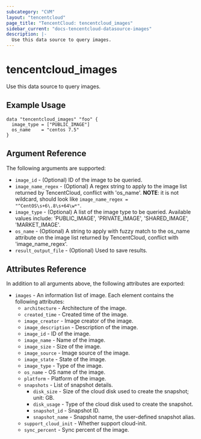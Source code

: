 ```yaml
---
subcategory: "CVM"
layout: "tencentcloud"
page_title: "TencentCloud: tencentcloud_images"
sidebar_current: "docs-tencentcloud-datasource-images"
description: |-
  Use this data source to query images.
---
```


# tencentcloud_images

Use this data source to query images.

## Example Usage

```hcl
data "tencentcloud_images" "foo" {
  image_type = ["PUBLIC_IMAGE"]
  os_name    = "centos 7.5"
}
```

## Argument Reference

The following arguments are supported:

* `image_id` - (Optional) ID of the image to be queried.
* `image_name_regex` - (Optional) A regex string to apply to the image list returned by TencentCloud, conflict with 'os_name'. **NOTE**: it is not wildcard, should look like `image_name_regex = "^CentOS\s+6\.8\s+64\w*"`.
* `image_type` - (Optional) A list of the image type to be queried. Available values include: 'PUBLIC_IMAGE', 'PRIVATE_IMAGE', 'SHARED_IMAGE', 'MARKET_IMAGE'.
* `os_name` - (Optional) A string to apply with fuzzy match to the os_name attribute on the image list returned by TencentCloud, conflict with 'image_name_regex'.
* `result_output_file` - (Optional) Used to save results.

## Attributes Reference

In addition to all arguments above, the following attributes are exported:

* `images` - An information list of image. Each element contains the following attributes:
  * `architecture` - Architecture of the image.
  * `created_time` - Created time of the image.
  * `image_creator` - Image creator of the image.
  * `image_description` - Description of the image.
  * `image_id` - ID of the image.
  * `image_name` - Name of the image.
  * `image_size` - Size of the image.
  * `image_source` - Image source of the image.
  * `image_state` - State of the image.
  * `image_type` - Type of the image.
  * `os_name` - OS name of the image.
  * `platform` - Platform of the image.
  * `snapshots` - List of snapshot details.
    * `disk_size` - Size of the cloud disk used to create the snapshot; unit: GB.
    * `disk_usage` - Type of the cloud disk used to create the snapshot.
    * `snapshot_id` - Snapshot ID.
    * `snapshot_name` - Snapshot name, the user-defined snapshot alias.
  * `support_cloud_init` - Whether support cloud-init.
  * `sync_percent` - Sync percent of the image.


